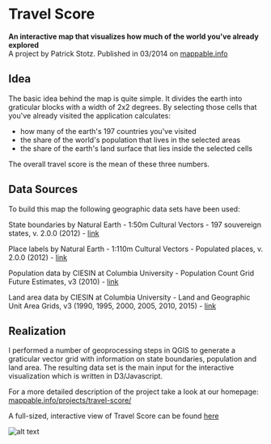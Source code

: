 Travel Score
=============

**An interactive map that visualizes how much of the world you've already explored**  
A project by Patrick Stotz. Published in 03/2014 on [mappable.info](http://mappable.info)

Idea
--------------
The basic idea behind the map is quite simple. It divides the earth into graticular blocks with a width of 2x2 degrees. By selecting those cells that you've already visited the application calculates:

- how many of the earth's 197 countries you've visited
- the share of the world's population that lives in the selected areas
- the share of the earth's land surface that lies inside the selected cells

The overall travel score is the mean of these three numbers. 

Data Sources
--------------
To build this map the following geographic data sets have been used:

State boundaries by Natural Earth - 1:50m Cultural Vectors - 197 souvereign states, v. 2.0.0 (2012) - [link](http://www.naturalearthdata.com/downloads/50m-cultural-vectors/)

Place labels by Natural Earth -  1:110m Cultural Vectors - Populated places, v. 2.0.0 (2012) - [link](http://www.naturalearthdata.com/downloads/110m-cultural-vectors/)

Population data by CIESIN at Columbia University - Population Count Grid Future Estimates, v3 (2010) - [link](http://sedac.ciesin.columbia.edu/data/set/gpw-v3-population-count-future-estimates/data-download)

Land area data by CIESIN at Columbia University - Land and Geographic Unit Area Grids, v3 (1990, 1995, 2000, 2005, 2010, 2015) - [link](http://sedac.ciesin.columbia.edu/data/set/gpw-v3-land-geographic-unit-area/data-download)

Realization
--------------
I performed a number of geoprocessing steps in QGIS to generate a graticular vector grid with information on state boundaries, population and land area. The resulting data set is the main input for the interactive visualization which is written in D3/Javascript. 

For a more detailed description of the project take a look at our homepage: [mappable.info/projects/travel-score/](http://mappable.info/projects/travel-score/)

A full-sized, interactive view of Travel Score can be found [here](http://dl.dropboxusercontent.com/u/54512470/Travel_Score_VIZ/index.html)

![alt text](http://dl.dropboxusercontent.com/u/54512470/Travel_Score_VIZ/img/screenshot.jpg "Preview")
